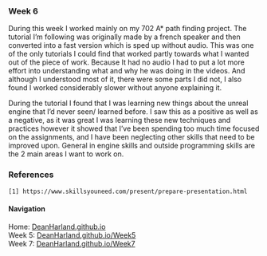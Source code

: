 ### Week 6
During this week I worked mainly on my 702 A* path finding project. The tutorial I’m following was originally made by a french speaker and then converted into a fast version which is sped up without audio. This was one of the only tutorials I could find that worked partly towards what I wanted out of the piece of work. Because It had no audio I had to put a lot more effort into understanding what and why he was doing in the videos. And although I understood most of it, there were some parts I did not, I also found I worked considerably slower without anyone explaining it.

During the tutorial I found that I was learning new things about the unreal engine that I’d never seen/ learned before. I saw this as a positive as well as a negative, as it was great I was learning these new techniques and practices however it showed that I’ve been spending too much time focused on the assignments, and I have been neglecting other skills that need to be improved upon. General in engine skills and outside programming skills are the 2 main areas I want to work on.


### References
```
[1] https://www.skillsyouneed.com/present/prepare-presentation.html 
```

#### Navigation
Home: [DeanHarland.github.io](https://DeanHarland.github.io) <br />
Week 5: [DeanHarland.github.io/Week5](https://DeanHarland.github.io/Week5) <br />
Week 7: [DeanHarland.github.io/Week7](https://DeanHarland.github.io/Week7) <br />
